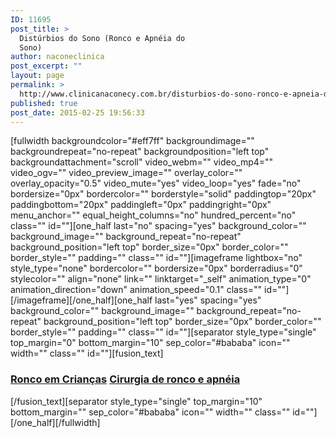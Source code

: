 ```yaml
---
ID: 11695
post_title: >
  Distúrbios do Sono (Ronco e Apnéia do
  Sono)
author: naconeclinica
post_excerpt: ""
layout: page
permalink: >
  http://www.clinicanaconecy.com.br/disturbios-do-sono-ronco-e-apneia-do-sono/
published: true
post_date: 2015-02-25 19:56:33
---
```

[fullwidth backgroundcolor="#eff7ff" backgroundimage="" backgroundrepeat="no-repeat" backgroundposition="left top" backgroundattachment="scroll" video_webm="" video_mp4="" video_ogv="" video_preview_image="" overlay_color="" overlay_opacity="0.5" video_mute="yes" video_loop="yes" fade="no" bordersize="0px" bordercolor="" borderstyle="solid" paddingtop="20px" paddingbottom="20px" paddingleft="0px" paddingright="0px" menu_anchor="" equal_height_columns="no" hundred_percent="no" class="" id=""][one_half last="no" spacing="yes" background_color="" background_image="" background_repeat="no-repeat" background_position="left top" border_size="0px" border_color="" border_style="" padding="" class="" id=""][imageframe lightbox="no" style_type="none" bordercolor="" bordersize="0px" borderradius="0" stylecolor="" align="none" link="" linktarget="_self" animation_type="0" animation_direction="down" animation_speed="0.1" class="" id=""] <img src="http://www.clinicanaconecy.com.br/wp-content/uploads/2015/02/a06.jpg" alt="" />[/imageframe][/one_half][one_half last="yes" spacing="yes" background_color="" background_image="" background_repeat="no-repeat" background_position="left top" border_size="0px" border_color="" border_style="" padding="" class="" id=""][separator style_type="single" top_margin="0" bottom_margin="10" sep_color="#bababa" icon="" width="" class="" id=""][fusion_text]
<h3><a title="Ronco em Crianças" href="http://www.clinicanaconecy.com.br/areas-de-atuacao/ronco-em-criancas/">Ronco em Crianças</a>
<a title="Cirurgia de ronco e apnéia" href="http://www.clinicanaconecy.com.br/cirurgias/cirurgia-de-ronco-e-apneia/">Cirurgia de ronco e apnéia</a></h3>
[/fusion_text][separator style_type="single" top_margin="10" bottom_margin="" sep_color="#bababa" icon="" width="" class="" id=""][/one_half][/fullwidth]